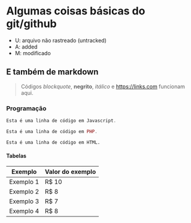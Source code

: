 # Algumas coisas básicas do git/github
- U: arquivo não rastreado (untracked)
- A: added
- M: modificado

## E também de markdown
>Códigos *blockquote*, **negrito**, _itálico_ e <https://links.com> funcionam aqui.

### Programação
~~~javascript
Esta é uma linha de código em Javascript.
~~~

~~~php
Esta é uma linha de código em PHP.
~~~

~~~html
Esta é uma linha de código em HTML.
~~~
#### Tabelas
Exemplo   | Valor do exemplo
--------- | ------
Exemplo 1 | R$ 10
Exemplo 2 | R$ 8
Exemplo 3 | R$ 7
Exemplo 4 | R$ 8
